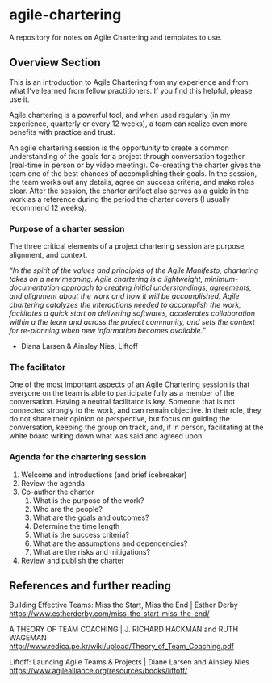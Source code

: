 # agile-chartering
A repository for notes on Agile Chartering and templates to use.


## Overview Section

This is an introduction to Agile Chartering from my experience and from what I’ve learned from fellow practitioners. If you find this helpful, please use it. 

Agile chartering is a powerful tool, and when used regularly (in my experience, quarterly or every 12 weeks), a team can realize even more benefits with practice and trust.

An agile chartering session is the opportunity to create a common understanding of the goals for a project through conversation together (real-time in person or by video meeting). Co-creating the charter gives the team one of the best chances of accomplishing their goals. In the session, the team works out any details, agree on success criteria, and make roles clear. After the session, the charter artifact also serves as a guide in the work as a reference during the period the charter covers (I usually recommend 12 weeks).

### Purpose of a charter session

The three critical elements of a project chartering session are purpose, alignment, and context.

*“In the spirit of the values and principles of the Agile Manifesto, chartering takes on a new meaning. Agile chartering is a lightweight, minimum-documentation approach to creating initial understandings, agreements, and alignment about the work and how it will be accomplished. Agile chartering catalyzes the interactions needed to accomplish the work, facilitates a quick start on delivering softwares, accelerates collaboration within a the team and across the project community, and sets the context for re-planning when new information becomes available.”* 

- Diana Larsen & Ainsley Nies, Liftoff

### The facilitator

One of the most important aspects of an Agile Chartering session is that everyone on the team is able to participate fully as a member of the conversation. Having a neutral facilitator is key. Someone that is not connected strongly to the work, and can remain objective. In their role, they do not share their opinion or perspective, but focus on guiding the conversation, keeping the group on track, and, if in person, facilitating at the white board writing down what was said and agreed upon.

### Agenda for the chartering session

1. Welcome and introductions (and brief icebreaker)
2. Review the agenda
3. Co-author the charter
    1. What is the purpose of the work?
    2. Who are the people?
    3. What are the goals and outcomes?
    4. Determine the time length
    5. What is the success criteria?
    6. What are the assumptions and dependencies?
    7. What are the risks and mitigations?
4. Review and publish the charter

## References and further reading

Building Effective Teams: Miss the Start, Miss the End | Esther Derby
https://www.estherderby.com/miss-the-start-miss-the-end/

A THEORY OF TEAM COACHING | J. RICHARD HACKMAN and RUTH WAGEMAN
http://www.redica.pe.kr/wiki/upload/Theory_of_Team_Coaching.pdf

Liftoff: Launcing Agile Teams & Projects | Diane Larsen and Ainsley Nies
https://www.agilealliance.org/resources/books/liftoff/
